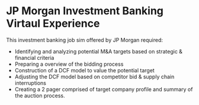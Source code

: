 # JP Morgan Investment Banking Virtaul Experience

This investment banking job sim offered by JP Morgan required:
- Identifying and analyzing potential M&A targets based on strategic & financial criteria
- Preparing a overview of the bidding process
- Construction of a DCF model to value the potential target
- Adjusting the DCF model based on competitor bid & supply chain interruptions
- Creating a 2 pager comprised of target company profile and summary of the auction process.
